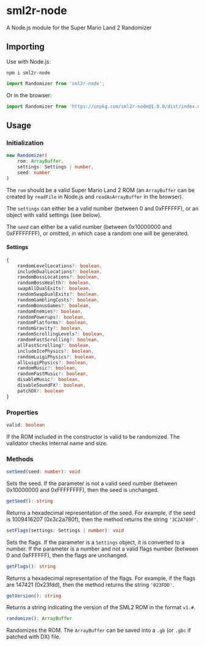 # sml2r-node
A Node.js module for the Super Mario Land 2 Randomizer

## Importing

Use with Node.js:
```
npm i sml2r-node
```

```js
import Randomizer from 'sml2r-node';
```

Or in the browser:
```js
import Randomizer from 'https://unpkg.com/sml2r-node@1.0.0/dist/index.module.js';
```

## Usage

### Initialization

```ts
new Randomizer(
    rom: ArrayBuffer,
    settings: Settings | number,
    seed: number
)
```

The `rom` should be a valid Super Mario Land 2 ROM (an `ArrayBuffer` can be created by `readFile` in Node.js and `readAsArrayBuffer` in the browser).

The `settings` can either be a valid number (between 0 and 0xFFFFFF), or an object with valid settings (see below).

The `seed` can either be a valid number (between 0x10000000 and 0xFFFFFFFF), or omitted, in which case a random one will be generated.

#### Settings

```ts
{
    randomLevelLocations?: boolean,
    includeDualLocations?: boolean,
    randomBossLocations?: boolean,
    randomBossHealth?: boolean,
    swapAllDualExits?: boolean,
    randomSwapDualExits?: boolean,
    randomGamblingCosts?: boolean,
    randomBonusGames?: boolean,
    randomEnemies?: boolean,
    randomPowerups?: boolean,
    randomPlatforms?: boolean,
    randomGravity?: boolean,
    randomScrollingLevels?: boolean,
    randomFastScrolling?: boolean,
    allFastScrolling?: boolean,
    includeIcePhysics?: boolean,
    randomLuigiPhysics?: boolean,
    allLuigiPhysics?: boolean,
    randomMusic?: boolean,
    randomFastMusic?: boolean,
    disableMusic?: boolean,
    disableSoundFX?: boolean,
    patchDX?: boolean
}
```

### Properties

```ts
valid: boolean
```

If the ROM included in the constructor is valid to be randomized. The validator checks internal name and size.

### Methods

```ts
setSeed(seed: number): void
```

Sets the seed. If the parameter is not a valid seed number (between 0x10000000 and 0xFFFFFFFF), then the seed is unchanged.

```ts
getSeed(): string
```

Returns a hexadecimal representation of the seed. For example, if the seed is 1009416207 (0x3c2a780f), then the method returns the string `'3C2A780F'`.

```ts
setFlags(settings: Settings | number): void
```

Sets the flags. If the parameter is a `Settings` object, it is converted to a number. If the parameter is a number and not a valid flags number (between 0 and 0xFFFFFF), then the flags are unchanged.

```ts
getFlags(): string
```

Returns a hexadecimal representation of the flags. For example, if the flags are 147421 (0x23fdd), then the method returns the string `'023FDD'`.

```ts
getVersion(): string
```

Returns a string indicating the version of the SML2 ROM in the format `v1.#`.

```ts
randomize(): ArrayBuffer
```

Randomizes the ROM. The `ArrayBuffer` can be saved into a `.gb` (or `.gbc` if patched with DX) file.